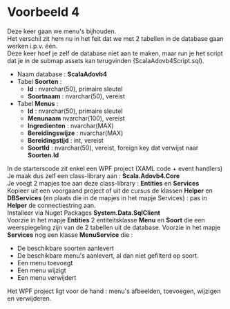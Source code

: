 # Voorbeeld 4
  
Deze keer gaan we menu's bijhouden.  
Het verschil zit hem nu in het feit dat we met 2 tabellen in de database gaan werken i.p.v. één.  
Deze keer hoef je zelf de database niet aan te maken, maar run je het script dat je in de submap assets kan terugvinden (ScalaAdovb4Script.sql).  

  * Naam database : **ScalaAdovb4**    
  * Tabel **Soorten** :     
    * **Id** : nvarchar(50), primaire sleutel    
    * **Soortnaam** : nvarchar(50), vereist  
  * Tabel **Menus** :   
    * **Id** : nvarchar(50), primaire sleutel  
    * **Menunaam** nvarchar(100), vereist  
    * **Ingredienten** : nvarchar(MAX)  
    * **Bereidingswijze** : nvarchar(MAX)  
    * **Bereidingstijd** : int, vereist  
    * **SoortId** : nvarchar(50), vereist, foreign key dat verwijst naar **Soorten.Id**  
 
In de starterscode zit enkel een WPF project (XAML code + event handlers)  
Je maak dus zelf een class-library aan : **Scala.Adovb4.Core**  
Je voegt 2 mapjes toe aan deze class-library : **Entities** en **Services**  
Kopieer uit een voorgaand project of uit de cursus de klassen **Helper** en **DBServices** (en plaats die in de mapjes in het mapje Services) : pas in **Helper** de connectiestring aan.  
Installeer via Nuget Packages **System.Data.SqlClient**  
Voorzie in het mapje **Entities** 2 entiteitsklasse **Menu** en **Soort** die een weerspiegeling zijn van de 2 tabellen uit de database.
Voorzie in het mapje **Services** nog een klasse **MenuService** die :
     
  * De beschikbare soorten aanlevert  
  * De beschikbare menu's aanlevert, al dan niet gefilterd op soort.  
  * Een menu toevoegt  
  * Een menu wijzigt  
  * Een menu verwijdert  
  
Het WPF project ligt voor de hand : menu's afbeelden, toevoegen, wijzigen en verwijderen.   
